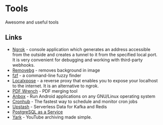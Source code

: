 # Tools

Awesome and useful tools

## Links

- [Ngrok](https://ngrok.com/) - console application which generates an address accessible from the outside and creates a tunnel to it from the specified local port. It is very convenient for debugging and working with third-party webhooks.
- [Removebg](https://www.remove.bg) - removes background in image
- [fzf](https://github.com/junegunn/fzf) - a command-line fuzzy finder 
- [Localxpose](https://localxpose.io/) - a reverse proxy that enables you to expose your localhost to the internet. It is an alternative to ngrok.
- [PDF Wrench](https://pdfwrench.com/) - PDF merging tool
- [Anbox](https://anbox.io/) - Run Android applications on any GNU/Linux operating system
- [Cronhub](https://cronhub.io/) - The fastest way to schedule and monitor cron jobs 
- [Upstash](https://upstash.com) - Serverless Data for Kafka and Redis
- [PostgreSQL as a Service](https://www.elephantsql.com/)
- [Yark](https://github.com/Owez/yark) - YouTube archiving made simple.
